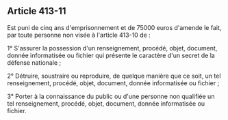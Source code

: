 Article 413-11
----
Est puni de cinq ans d'emprisonnement et de 75000 euros d'amende le fait, par
toute personne non visée à l'article 413-10 de :

1° S'assurer la possession d'un renseignement, procédé, objet, document, donnée
informatisée ou fichier qui présente le caractère d'un secret de la défense
nationale ;

2° Détruire, soustraire ou reproduire, de quelque manière que ce soit, un tel
renseignement, procédé, objet, document, donnée informatisée ou fichier ;

3° Porter à la connaissance du public ou d'une personne non qualifiée un tel
renseignement, procédé, objet, document, donnée informatisée ou fichier.
